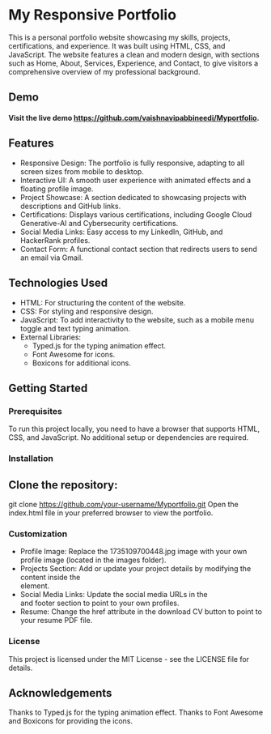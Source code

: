 # My Responsive Portfolio
This is a personal portfolio website showcasing my skills, projects, certifications, and experience. It was built using HTML, CSS, and JavaScript. The website features a clean and modern design, with sections such as Home, About, Services, Experience, and Contact, to give visitors a comprehensive overview of my professional background.

## Demo
#### Visit the live demo https://github.com/vaishnavipabbineedi/Myportfolio.
## Features
- Responsive Design: The portfolio is fully responsive, adapting to all screen sizes from mobile to desktop.
- Interactive UI: A smooth user experience with animated effects and a floating profile image.
- Project Showcase: A section dedicated to showcasing projects with descriptions and GitHub links. 
- Certifications: Displays various certifications, including Google Cloud Generative-AI and Cybersecurity certifications.
- Social Media Links: Easy access to my LinkedIn, GitHub, and HackerRank profiles.
- Contact Form: A functional contact section that redirects users to send an email via Gmail.
## Technologies Used
- HTML: For structuring the content of the website.
- CSS: For styling and responsive design.
- JavaScript: To add interactivity to the website, such as a mobile menu toggle and text typing animation.
- External Libraries:
  - Typed.js for the typing animation effect.
  - Font Awesome for icons.
  - Boxicons for additional icons.
## Getting Started
### Prerequisites
To run this project locally, you need to have a browser that supports HTML, CSS, and JavaScript. No additional setup or dependencies are required.

### Installation
## Clone the repository:

git clone https://github.com/your-username/Myportfolio.git
Open the index.html file in your preferred browser to view the portfolio.

### Customization
- Profile Image: Replace the 1735109700448.jpg image with your own profile image (located in the images folder).
- Projects Section: Add or update your project details by modifying the content inside the <section id="services"> element.
- Social Media Links: Update the social media URLs in the <div class="social-media"> and footer section to point to your own profiles.
- Resume: Change the href attribute in the download CV button to point to your resume PDF file.
### License
This project is licensed under the MIT License - see the LICENSE file for details.

## Acknowledgements
Thanks to Typed.js for the typing animation effect.
Thanks to Font Awesome and Boxicons for providing the icons.
